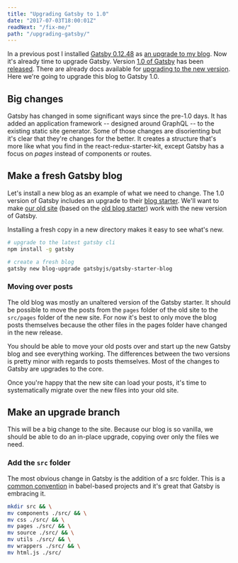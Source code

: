 ```yaml
---
title: "Upgrading Gatsby to 1.0"
date: "2017-07-03T18:00:01Z"
readNext: "/fix-me/"
path: "/upgrading-gatsby/"
---
```


In a previous post I installed [Gatsby 0.12.48](https://github.com/gatsbyjs/gatsby/tree/73dcc32d0041de6057d6328f0563b4e6cfb5e160) as [an upgrade to my blog](../new-blog/). Now it's already time to upgrade Gatsby. Version [1.0 of Gatsby](https://github.com/gatsbyjs/gatsby/tree/1.0) has been [released](https://www.gatsbyjs.org/blog/gatsby-v1/). There are already docs available for [upgrading to the new version](https://www.gatsbyjs.org/docs/migrating-from-v0-to-v1/). Here we're going to upgrade this blog to Gatsby 1.0.

## Big changes
Gatsby has changed in some significant ways since the pre-1.0 days. It has added an application framework -- designed around GraphQL -- to the existing static site generator. Some of those changes are disorienting but it's clear that they're changes for the better. It creates a structure that's more like what you find in the react-redux-starter-kit, except Gatsby has a focus on *pages* instead of components or routes.

## Make a fresh Gatsby blog
Let's install a new blog as an example of what we need to change. The 1.0 version of Gatsby includes an upgrade to their [blog starter](https://github.com/gatsbyjs/gatsby-starter-blog/tree/ec2f17b6ac61b12a64c335f8facf1ed7590833b9). We'll want to make [our old site](https://github.com/heygrady/blog/tree/16fe1912b2ce87616ecd7922d8d6de38db41ef27) (based on the [old blog starter](https://github.com/gatsbyjs/gatsby-starter-blog/tree/f404f3a1bfddcb17aeb038b60a7cf2a025c44550)) work with the new version of Gatsby.

Installing a fresh copy in a new directory makes it easy to see what's new.

```bash
# upgrade to the latest gatsby cli
npm install -g gatsby

# create a fresh blog
gatsby new blog-upgrade gatsbyjs/gatsby-starter-blog
```

### Moving over posts
The old blog was mostly an unaltered version of the Gatsby starter. It should be possible to move the posts from the `pages` folder of the old site to the `src/pages` folder of the new site. For now it's best to only move the blog posts themselves because the other files in the pages folder have changed in the new release.

You should be able to move your old posts over and start up the new Gatsby blog and see everything working. The differences between the two versions is pretty minor with regards to posts themselves. Most of the changes to Gatsby are upgrades to the core.

Once you're happy that the new site can load your posts, it's time to systematically migrate over the new files into your old site.

## Make an upgrade branch
This will be a big change to the site. Because our blog is so vanilla, we should be able to do an in-place upgrade, copying over only the files we need.

### Add the `src` folder
The most obvious change in Gatsby is the addition of a src folder. This is a [common convention](https://medium.com/@tarkus/how-to-build-and-publish-es6-modules-today-with-babel-and-rollup-4426d9c7ca71) in babel-based projects and it's great that Gatsby is embracing it.

```bash
mkdir src && \
mv components ./src/ && \
mv css ./src/ && \
mv pages ./src/ && \
mv source ./src/ && \
mv utils ./src/ && \
mv wrappers ./src/ && \
mv html.js ./src/
```
